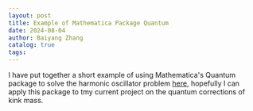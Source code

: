 ```yaml
---
layout: post
title: Example of Mathematica Package Quantum
date: 2024-08-04
author: Baiyang Zhang
catalog: true
tags:
---
```


I have put together a short example of using Mathematica's Quantum package to solve the harmonic oscillator problem [here](https://github.com/BaiyangZhang/BaiyangZhang.github.io/blob/master/assets/Mathematica/ExampleHarmonicOscillator.nb), hopefully I can apply this package to tmy current project on the quantum corrections of kink mass.
